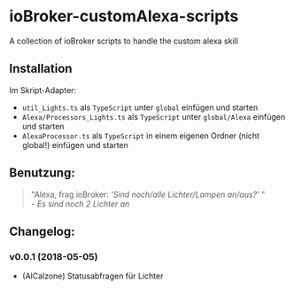 # ioBroker-customAlexa-scripts
A collection of ioBroker scripts to handle the custom alexa skill

## Installation
Im Skript-Adapter:
* `util_Lights.ts` als `TypeScript` unter `global` einfügen und starten
* `Alexa/Processors_Lights.ts` als `TypeScript` unter `global/Alexa` einfügen und starten
* `AlexaProcessor.ts` als `TypeScript` in einem eigenen Ordner (nicht global!) einfügen und starten

## Benutzung:

> "Alexa, frag ioBroker: *'Sind noch/alle Lichter/Lampen an/aus?'* "  
> \- *Es sind noch 2 Lichter an*
  

## Changelog:

### v0.0.1 (2018-05-05)
* (AlCalzone) Statusabfragen für Lichter